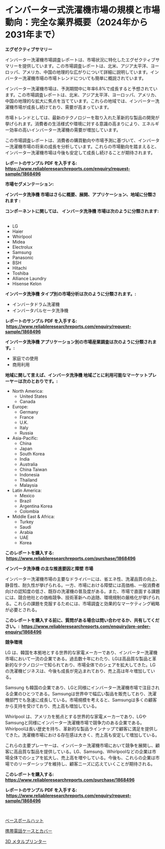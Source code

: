<p><h1>インバーター式洗濯機市場の規模と市場動向：完全な業界概要（2024年から2031年まで）</h1></p><p><strong>エグゼクティブサマリー</strong></p>
<p><p>インバーター洗濯機市場調査レポートは、市場状況に特化したエグゼクティブサマリーを提供しています。この市場調査レポートは、北米、アジア太平洋、ヨーロッパ、アメリカ、中国の地理的な広がりについて詳細に説明しています。インバーター洗濯機市場の市場トレンドについても簡単に概説されています。</p><p>インバーター洗濯機市場は、予測期間中に年率6.8%で成長すると予想されています。この市場調査レポートは、北米、アジア太平洋、ヨーロッパ、アメリカ、中国の地理的な拡大に焦点を当てています。これらの地域では、インバーター洗濯機市場が成長し続けており、需要が高まっています。</p><p>市場トレンドとしては、最新のテクノロジーを取り入れた革新的な製品の開発が挙げられます。消費者の生活様式や環境に対する意識の高まりにより、エネルギー効率の高いインバーター洗濯機の需要が増加しています。</p><p>この市場調査レポートは、消費者の購買動向や市場予測に基づいて、インバーター洗濯機市場の将来の成長を分析しています。これらの市場動向を踏まえると、インバーター洗濯機市場は今後も安定して成長し続けることが期待されます。</p></p>
<p><strong>レポートのサンプル PDF を入手する: <a href="https://www.reliableresearchreports.com/enquiry/request-sample/1868496">https://www.reliableresearchreports.com/enquiry/request-sample/1868496</a></strong></p>
<p><strong>市場セグメンテーション:</strong></p>
<p><strong> インバータ洗浄機 市場はさらに概要、展開、アプリケーション、地域に分類されます :</strong></p>
<p><strong>コンポーネントに関しては、 インバータ洗浄機 市場は次のように分類されます: &nbsp;</strong></p>
<p><ul><li>LG</li><li>Haier</li><li>Whirlpool</li><li>Midea</li><li>Electrolux</li><li>Samsung</li><li>Panasonic</li><li>BSH</li><li>Hitachi</li><li>Toshiba</li><li>Alliance Laundry</li><li>Hisense Kelon</li></ul></p>
<p><strong> インバータ洗浄機 タイプ別の市場分析は次のように分類されます。:</strong></p>
<p><ul><li>インバータドラム洗濯機</li><li>インバータパルセータ洗浄機</li></ul></p>
<p><strong>レポートのサンプル PDF を入手する: &nbsp;<a href="https://www.reliableresearchreports.com/enquiry/request-sample/1868496">https://www.reliableresearchreports.com/enquiry/request-sample/1868496</a></strong></p>
<p><strong> インバータ洗浄機 アプリケーション別の市場産業調査は次のように分類されます。:</strong></p>
<p><ul><li>家庭での使用</li><li>商用利用</li></ul></p>
<p><strong>地域に関して言えば、インバータ洗浄機 地域ごとに利用可能なマーケットプレーヤーは次のとおりです。:</strong></p>
<p><ul>
    <li>
        North America:
        <ul>
            <li>United States</li>
            <li>Canada</li>
        </ul>
    </li>
    <li>
        Europe:
        <ul>
            <li>Germany</li>
            <li>France</li>
            <li>U.K.</li>
            <li>Italy</li>
            <li>Russia</li>
        </ul>
    </li>
    <li>
        Asia-Pacific:
        <ul>
            <li>China</li>
            <li>Japan</li>
            <li>South Korea</li>
            <li>India</li>
            <li>Australia</li>
            <li>China Taiwan</li>
            <li>Indonesia</li>
            <li>Thailand</li>
            <li>Malaysia</li>
        </ul>
    </li>
    <li>
        Latin America:
        <ul>
            <li>Mexico</li>
            <li>Brazil</li>
            <li>Argentina Korea</li>
            <li>Colombia</li>
        </ul>
    </li>
    <li>
        Middle East & Africa:
        <ul>
            <li>Turkey</li>
            <li>Saudi</li>
            <li>Arabia</li>
            <li>UAE</li>
            <li>Korea</li>
        </ul>
    </li>
    </ul></p>
<p><strong>このレポートを購入する: &nbsp;<a href="https://www.reliableresearchreports.com/purchase/1868496">https://www.reliableresearchreports.com/purchase/1868496</a></strong></p>
<p><strong>インバータ洗浄機 の主な推進要因と障壁 市場</strong></p>
<p><p>インバーター洗濯機市場の主要なドライバーには、省エネ性、洗濯品質の向上、静音性、耐久性が挙げられる。一方、市場における障壁には高価格、一般消費者向けの認知度の低さ、既存の洗濯機の普及度がある。また、市場で直面する課題には、競合他社との価格競争、技術革新への追随、環境規制の厳格化が挙げられる。これらの課題を克服するためには、市場調査と効果的なマーケティング戦略が必要とされる。</p></p>
<p><strong>このレポートを購入する前に、質問がある場合は問い合わせるか、共有してください。:&nbsp; <a href="https://www.reliableresearchreports.com/enquiry/pre-order-enquiry/1868496">https://www.reliableresearchreports.com/enquiry/pre-order-enquiry/1868496</a></strong></p>
<p><strong>競争環境</strong></p>
<p><p>LG は、韓国を本拠地とする世界的な家電メーカーであり、インバーター洗濯機市場において一流の企業である。過去数十年にわたり、LGは高品質な製品と革新的なテクノロジーで知られており、市場全体でのシェアを拡大してきた。LGの洗濯機ビジネスは、今後も成長が見込まれており、売上高は年々増加している。</p><p>Samsung も韓国の企業であり、LGと同様にインバーター洗濯機市場で注目される企業のひとつである。Samsungは世界中で幅広い製品を販売しており、洗濯機部門でも急速に成長している。市場規模を考えると、Samsungは多くの顧客から支持を受けており、売上高も増加している。</p><p>Whirlpool は、アメリカを拠点とする世界的な家電メーカーであり、LGやSamsungと同様にインバーター洗濯機市場で競争力のある企業である。Whirlpoolは長い歴史を持ち、革新的な製品ラインナップで顧客に満足を提供してきた。洗濯機市場における存在感は大きく、売上高も安定して増加している。</p><p>これらの主要プレーヤーは、インバーター洗濯機市場において競争を展開し、顧客に高品質な製品を提供している。LG、Samsung、Whirlpoolなどの企業は市場全体でのシェアを拡大し、売上高を増やしている。今後も、これらの企業は市場でのリーダーシップを維持し、顧客ニーズに応えていくことが期待される。</p></p>
<p><strong>このレポートを購入する: &nbsp; <a href="https://www.reliableresearchreports.com/purchase/1868496">https://www.reliableresearchreports.com/purchase/1868496</a></strong></p>
<p><strong>レポートのサンプル PDF を入手する: &nbsp;<a href="https://www.reliableresearchreports.com/enquiry/request-sample/1868496">https://www.reliableresearchreports.com/enquiry/request-sample/1868496</a></strong><strong></strong></p>
<p>&nbsp;</p>
<p><p><a href="https://medium.com/@nicholas.ellison0076890/%E9%87%8E%E7%90%83%E5%B8%BD%E3%81%AE%E5%B8%82%E5%A0%B4%E5%88%86%E6%9E%90-%E3%81%9D%E3%81%AEcagr-%E5%B8%82%E5%A0%B4%E3%82%BB%E3%82%B0%E3%83%A1%E3%83%B3%E3%83%86%E3%83%BC%E3%82%B7%E3%83%A7%E3%83%B3-%E3%82%B0%E3%83%AD%E3%83%BC%E3%83%90%E3%83%AB%E7%94%A3%E6%A5%AD%E6%A6%82%E8%A6%81-333e569117c5">ベースボールハット</a></p><p><a href="https://medium.com/@pollynsatcherayted345/%E6%90%BA%E5%B8%AF%E9%9B%BB%E8%A9%B1%E3%82%B1%E3%83%BC%E3%82%B9%E3%81%8A%E3%82%88%E3%81%B3%E3%82%AB%E3%83%90%E3%83%BC%E3%81%AE%E5%B8%82%E5%A0%B4-%E5%B8%82%E5%A0%B4%E3%82%B7%E3%82%A7%E3%82%A2-%E5%B8%82%E5%A0%B4%E5%8B%95%E5%90%91-%E3%81%8A%E3%82%88%E3%81%B3%E5%B0%86%E6%9D%A5%E3%81%AE%E6%88%90%E9%95%B7%E3%82%92%E6%8E%A2%E3%82%8B-0a3f775171fc">携帯電話ケースとカバー</a></p><p><a href="https://medium.com/@pollynsatcherayted345/3d%E9%87%91%E5%B1%9E%E3%83%97%E3%83%AA%E3%83%B3%E3%82%BF%E3%83%BC%E5%B8%82%E5%A0%B4%E8%AA%BF%E6%9F%BB%E3%83%AC%E3%83%9D%E3%83%BC%E3%83%88-%E3%81%9D%E3%81%AE%E6%AD%B4%E5%8F%B2%E3%81%A82024%E5%B9%B4%E3%81%8B%E3%82%892031%E5%B9%B4%E3%81%BE%E3%81%A7%E3%81%AE%E4%BA%88%E6%B8%AC-219fc69b447b">3D メタルプリンター</a></p></p>